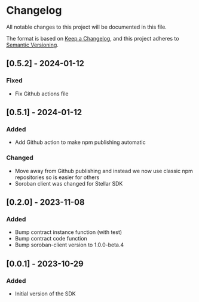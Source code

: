 # Changelog

All notable changes to this project will be documented in this file.

The format is based on [Keep a Changelog](https://keepachangelog.com/en/1.0.0/),
and this project adheres to [Semantic Versioning](https://semver.org/spec/v2.0.0.html).

## [0.5.2] - 2024-01-12

### Fixed

- Fix Github actions file

## [0.5.1] - 2024-01-12

### Added

- Add Github action to make npm publishing automatic

### Changed

- Move away from Github publishing and instead we now use classic npm repositories so is easier for others
- Soroban client was changed for Stellar SDK

## [0.2.0] - 2023-11-08

### Added

- Bump contract instance function (with test)
- Bump contract code function
- Bump soroban-client version to 1.0.0-beta.4

## [0.0.1] - 2023-10-29

### Added

- Initial version of the SDK